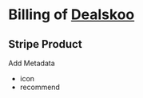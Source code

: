 # Billing of [Dealskoo](https://www.dealskoo.com)

## Stripe Product

Add Metadata

- icon
- recommend
